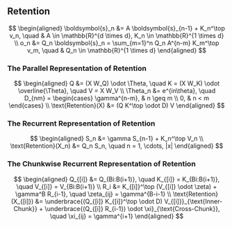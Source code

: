 ## Retention
$$
\begin{aligned}
\boldsymbol{s}_n &= A \boldsymbol{s}_{n-1} + K_n^\top v_n, \quad & A \in \mathbb{R}^{d \times d}, K_n \in \mathbb{R}^{1 \times d} \\
o_n &= Q_n \boldsymbol{s}_n = \sum_{m=1}^n Q_n A^{n-m} K_m^\top v_m, \quad & Q_n \in \mathbb{R}^{1 \times d}
\end{aligned}
$$
### The Parallel Representation of Retention
$$
\begin{aligned}
Q &= (X W_Q) \odot \Theta, \quad K = (X W_K) \odot \overline{\Theta}, \quad V = X W_V \\
\Theta_n &= e^{in\theta}, \quad D_{nm} = \begin{cases} \gamma^{n-m}, & n \geq m \\ 0, & n < m \end{cases} \\
\text{Retention}(X) &= (Q K^\top \odot D) V
\end{aligned}
$$
### The Recurrent Representation of Retention
$$
\begin{aligned}
S_n &= \gamma S_{n-1} + K_n^\top V_n \\
\text{Retention}(X_n) &= Q_n S_n, \quad n = 1, \cdots, |x|
\end{aligned}
$$
### The Chunkwise Recurrent Representation of Retention
$$
\begin{aligned}
Q_{[i]} &= Q_{Bi:B(i+1)}, \quad K_{[i]} = K_{Bi:B(i+1)}, \quad V_{[i]} = V_{Bi:B(i+1)} \\
R_i &= K_{[i]}^\top (V_{[i]} \odot \zeta) + \gamma^B R_{i-1}, \quad \zeta_{ij} = \gamma^{B-i-1} \\
\text{Retention}(X_{[i]}) &= \underbrace{(Q_{[i]} K_{[i]}^\top \odot D) V_{[i]}}_{\text{Inner-Chunk}} + \underbrace{(Q_{[i]} R_{i-1}) \odot \xi}_{\text{Cross-Chunk}}, \quad \xi_{ij} = \gamma^{i+1}
\end{aligned}
$$
